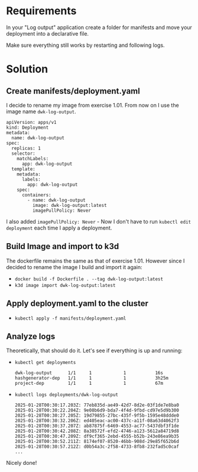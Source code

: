 # Requirements
In your "Log output" application create a folder for manifests and move your deployment into a declarative file.

Make sure everything still works by restarting and following logs.

# Solution

## Create manifests/deployment.yaml

I decide to rename my image from exercise 1.01. From now on I use the image name `dwk-log-output`. 

```
apiVersion: apps/v1
kind: Deployment
metadata:
  name: dwk-log-output
spec:
  replicas: 1
  selector:
    matchLabels:
      app: dwk-log-output
  template:
    metadata:
      labels:
        app: dwk-log-output
    spec:
      containers:
        - name: dwk-log-output
          image: dwk-log-output:latest
          imagePullPolicy: Never
```
I also added `imagePullPolicy: Never` - Now I don't have to run `kubectl edit deployment` each time I apply a deployment.

## Build Image and import to k3d
The dockerfile remains the same as that of exercise 1.01. However since I decided to rename the image I build and import it again:

- `docker build -f Dockerfile . --tag dwk-log-output:latest`
- `k3d image import dwk-log-output:latest`

## Apply deployment.yaml to the cluster

- `kubectl apply -f manifests/deployment.yaml`

## Analyze logs

Theoretically, that should do it. Let's see if everything is up and running:

- `kubectl get deployments`

    ```
    dwk-log-output      1/1     1            1           16s
    hashgenerator-dep   1/1     1            1           3h25m
    project-dep         1/1     1            1           67m
    ```

- `kubectl logs deployments/dwk-log-output`
    ```
    2025-01-28T00:30:17.203Z: 77eb835d-ae49-42d7-8d2e-03f1de7e8ba0
    2025-01-28T00:30:22.204Z: 9e08b6d9-bda7-4f4d-9fbd-cd97e5d9b300
    2025-01-28T00:30:27.205Z: 19d79855-27bc-435f-9f5b-1595e48ddde0
    2025-01-28T00:30:32.206Z: ed405eac-ac00-437c-a11f-08a63d4062f3
    2025-01-28T00:30:37.207Z: ab87875f-6469-4553-ac77-5437dbf3f1de
    2025-01-28T00:30:42.208Z: 8a38572f-efd2-4746-a123-5612a84719d8
    2025-01-28T00:30:47.209Z: df9cf365-2ebd-4555-b52b-243e86ea9b35
    2025-01-28T00:30:52.211Z: 8174ef07-8520-46bb-908d-29e85f652b6d
    2025-01-28T00:30:57.212Z: d0b54a3c-2f58-4733-8fb8-232fad5c0caf
    ...
    ```

Nicely done!
